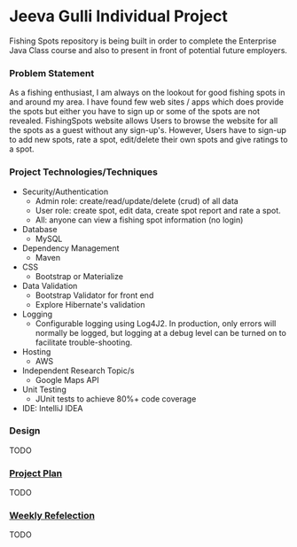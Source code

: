 
# Jeeva Gulli Individual Project

Fishing Spots repository is being built in order to complete the Enterprise Java Class course and also to present in front of potential future employers. 

### Problem Statement

As a fishing enthusiast, I am always on the lookout for good fishing spots in and around my area. I have found few web 
sites / apps which does provide the spots but either you have to sign up or some of the spots are not revealed. 
FishingSpots website allows Users to browse the website for all the spots as a guest without any sign-up's. However, Users have to sign-up to  add new spots, rate a spot, edit/delete their own spots and give ratings to a spot.

### Project Technologies/Techniques 

* Security/Authentication
  * Admin role: create/read/update/delete (crud) of all data
  * User role: create spot, edit data, create spot report and rate a spot. 
  * All: anyone can view a fishing spot information (no login)
* Database
  * MySQL
* Dependency Management
  * Maven
* CSS 
  * Bootstrap or Materialize
* Data Validation
  * Bootstrap Validator for front end
  * Explore Hibernate's validation
* Logging
  * Configurable logging using Log4J2. In production, only errors will normally be logged, but logging at a debug level can be turned on to facilitate trouble-shooting. 
* Hosting
  * AWS
* Independent Research Topic/s
  * Google Maps API
* Unit Testing
  * JUnit tests to achieve 80%+ code coverage 
* IDE: IntelliJ IDEA


### Design
TODO
### [Project Plan](ProjectPlan.md)
TODO
### [Weekly Refelection](WeeklyReflection.md)
TODO
